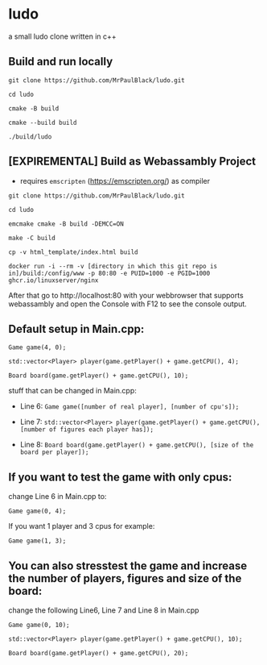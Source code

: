 # ludo

a small ludo clone written in c++



## Build and run locally

```git clone https://github.com/MrPaulBlack/ludo.git```

```cd ludo```

```cmake -B build```

```cmake --build build```

```./build/ludo```



## [EXPIREMENTAL] Build as Webassambly Project

* requires ```emscripten``` (https://emscripten.org/) as compiler

```git clone https://github.com/MrPaulBlack/ludo.git```

```cd ludo```

```emcmake cmake -B build -DEMCC=ON```

```make -C build```

```cp -v html_template/index.html build```

```docker run -i --rm -v [directory in which this git repo is in]/build:/config/www -p 80:80 -e PUID=1000 -e PGID=1000 ghcr.io/linuxserver/nginx```

After that go to http://localhost:80 with your webbrowser that supports webassambly and open the Console with F12 to see the console output.



## Default setup in Main.cpp:

```Game game(4, 0);```

```std::vector<Player> player(game.getPlayer() + game.getCPU(), 4);```

```Board board(game.getPlayer() + game.getCPU(), 10);```

stuff that can be changed in Main.cpp:


* Line 6: ```Game game([number of real player], [number of cpu's]);```

* Line 7: ```std::vector<Player> player(game.getPlayer() + game.getCPU(), [number of figures each player has]);```

* Line 8: ```Board board(game.getPlayer() + game.getCPU(), [size of the board per player]);```



## If you want to test the game with only cpus:

change Line 6 in Main.cpp to:

```Game game(0, 4);```


If you want 1 player and 3 cpus for example:

```Game game(1, 3);```



## You can also stresstest the game and increase the number of players, figures and size of the board:

change the following Line6, Line 7 and Line 8 in Main.cpp

```Game game(0, 10);```

```std::vector<Player> player(game.getPlayer() + game.getCPU(), 10);```

```Board board(game.getPlayer() + game.getCPU(), 20);```
